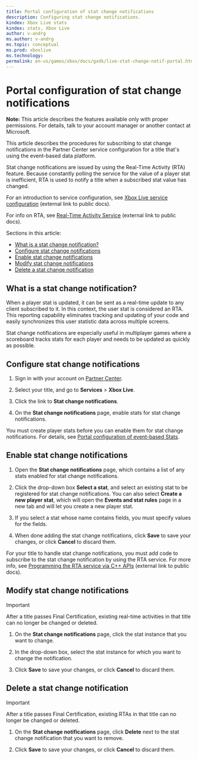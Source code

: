 ```yaml
---
title: Portal configuration of stat change notifications
description: Configuring stat change notifications.
kindex: Xbox Live stats
kindex: stats, Xbox Live
author: v-andrg
ms.author: v-andrg
ms.topic: conceptual
ms.prod: xboxlive
ms.technology: 
permalink: en-us/games/xbox/docs/gxdk/live-stat-change-notif-portal.html
---
```


# Portal configuration of stat change notifications

<!-- article from old secure docs portal "Configure stat change notifications in Windows Dev Center" -->

**Note:** This article describes the features available only with proper permissions. For details, talk to your account manager or another contact at Microsoft.

This article describes the procedures for subscribing to stat change notifications in the Partner Center service configuration for a title that's using the event-based data platform.

Stat change notifications are issued by using the Real-Time Activity (RTA) feature. Because constantly polling the service for the value of a player stat is inefficient, RTA is used to notify a title when a subscribed stat value has changed.

For an introduction to service configuration, see [Xbox Live service configuration](https://docs.microsoft.com/gaming/xbox-live/xbox-live-service-configuration) (external link to public docs).

For info on RTA, see [Real-Time Activity Service](https://docs.microsoft.com/gaming/xbox-live/real-time-activity-service/real-time-activity-service_nav) (external link to public docs).
<!--
todo: 
link to local article instead
global search on: https://docs.microsoft.com/gaming/xbox-live/
-->

Sections in this article:
- [What is a stat change notification?](#what-is-a-stat-change-notification)
- [Configure stat change notifications](#configure-stat-change-notifications)
- [Enable stat change notifications](#enable-stat-change-notifications)
- [Modify stat change notifications](#modify-stat-change-notifications)
- [Delete a stat change notification](#delete-a-stat-change-notification)


<a id="what-is-a-stat-change-notification"></a>

## What is a stat change notification?

When a player stat is updated, it can be sent as a real-time update to any client subscribed to it. In this context, the user stat is considered an RTA. This reporting capability eliminates tracking and updating of your code and easily synchronizes this user statistic data across multiple screens.

Stat change notifications are especially useful in multiplayer games where a scoreboard tracks stats for each player and needs to be updated as quickly as possible.


<a id="configure-stat-change-notifications"></a>

## Configure stat change notifications

1. Sign in with your account on [Partner Center](https://developer.microsoft.com/dashboard/windows/overview).

1. Select your title, and go to **Services** > **Xbox Live**.

1. Click the link to **Stat change notifications**.

1. On the **Stat change notifications** page, enable stats for stat change notifications.

You must create player stats before you can enable them for stat change notifications.
For details, see [Portal configuration of event-based Stats](live-stats-eb-portal.md).


<a id="enable-stat-change-notifications"></a>

## Enable stat change notifications

1. Open the **Stat change notifications** page, which contains a list of any stats enabled for stat change notifications.

2. Click the drop-down box **Select a stat**, and select an existing stat to be registered for stat change notifications. You can also select **Create a new player stat**, which will open the **Events and stat rules** page in a new tab and will let you create a new player stat.

3. If you select a stat whose name contains fields, you must specify values for the fields.

4. When done adding the stat change notifications, click **Save** to save your changes, or click **Cancel** to discard them.

For your title to handle stat change notifications, you must add code to subscribe to the stat change notification by using the RTA service.
For more info, see [Programming the RTA service via C++ APIs](https://docs.microsoft.com/gaming/xbox-live/real-time-activity-service/programming-the-real-time-activity-service) (external link to public docs).


<a id="modify-stat-change-notifications"></a>

## Modify stat change notifications

> [!IMPORTANT]
> After a title passes Final Certification, existing real-time activities in that title can no longer be changed or deleted.

1. On the **Stat change notifications** page, click the stat instance that you want to change.

2. In the drop-down box, select the stat instance for which you want to change the notification. 

3. Click **Save** to save your changes, or click **Cancel** to discard them.


<a id="delete-a-stat-change-notification"></a>

## Delete a stat change notification

> [!IMPORTANT]
> After a title passes Final Certification, existing RTAs in that title can no longer be changed or deleted.

1. On the **Stat change notifications** page, click **Delete** next to the stat change notification that you want to remove.

2. Click **Save** to save your changes, or click **Cancel** to discard them.
